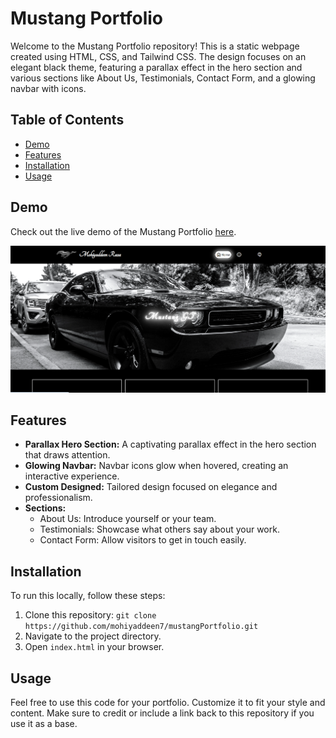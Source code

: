# Mustang Portfolio

Welcome to the Mustang Portfolio repository! This is a static webpage created using HTML, CSS, and Tailwind CSS. The design focuses on an elegant black theme, featuring a parallax effect in the hero section and various sections like About Us, Testimonials, Contact Form, and a glowing navbar with icons.

## Table of Contents
- [Demo](#demo)
- [Features](#features)
- [Installation](#installation)
- [Usage](#usage)

## Demo

Check out the live demo of the Mustang Portfolio [here](https://mohiyaddeen7.github.io/mustangPortfolio/).

![Mustang Portfolio Screenshot](ss/ss1.png)


## Features

- **Parallax Hero Section:** A captivating parallax effect in the hero section that draws attention.
- **Glowing Navbar:** Navbar icons glow when hovered, creating an interactive experience.
- **Custom Designed:** Tailored design focused on elegance and professionalism.
- **Sections:**
  - About Us: Introduce yourself or your team.
  - Testimonials: Showcase what others say about your work.
  - Contact Form: Allow visitors to get in touch easily.

## Installation

To run this locally, follow these steps:

1. Clone this repository: `git clone https://github.com/mohiyaddeen7/mustangPortfolio.git`
2. Navigate to the project directory.
3. Open `index.html` in your browser.

## Usage

Feel free to use this code for your portfolio. Customize it to fit your style and content. Make sure to credit or include a link back to this repository if you use it as a base.

